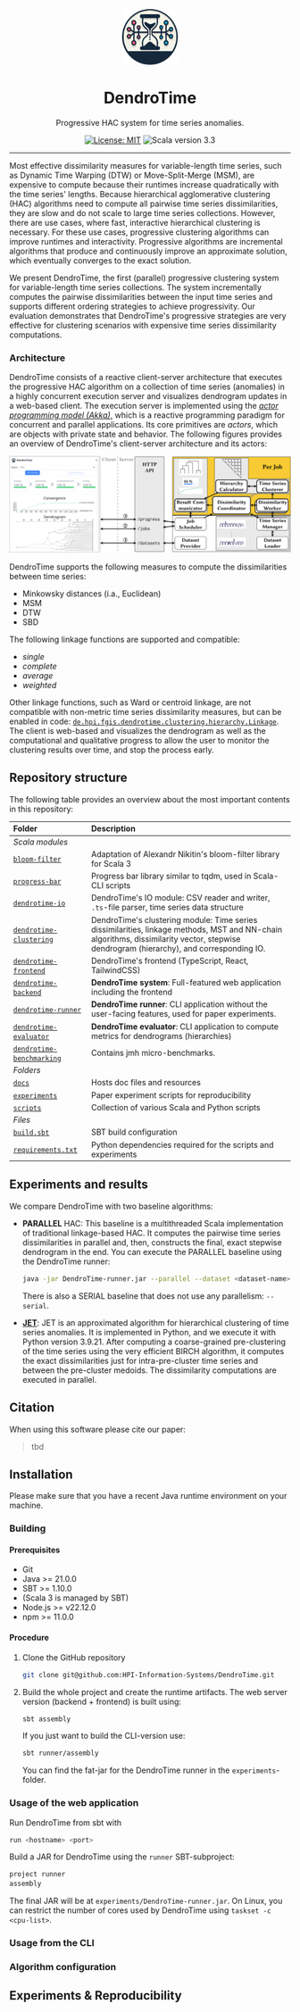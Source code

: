 <div align="center">
<img width="100px" src="https://github.com/HPI-Information-Systems/DendroTime/raw/main/dendrotime-icon.png" alt="" onerror="this.style.display='none'"/>
<h1 align="center">DendroTime</h1>
<p>
Progressive HAC system for time series anomalies.
</p>

[![License: MIT](https://img.shields.io/badge/License-MIT-yellow.svg)](https://opensource.org/licenses/MIT)
![Scala version 3.3](https://img.shields.io/badge/Scala-3.3-blue)

</div>

---

Most effective dissimilarity measures for variable-length time series, such as Dynamic Time Warping (DTW) or Move-Split-Merge (MSM), are expensive to compute because their runtimes increase quadratically with the time series' lengths.
Because hierarchical agglomerative clustering (HAC) algorithms need to compute all pairwise time series dissimilarities, they are slow and do not scale to large time series collections.
However, there are use cases, where fast, interactive hierarchical clustering is necessary.
For these use cases, progressive clustering algorithms can improve runtimes and interactivity.
Progressive algorithms are incremental algorithms that produce and continuously improve an approximate solution, which eventually converges to the exact solution.

We present DendroTime, the first (parallel) progressive clustering system for variable-length time series collections.
The system incrementally computes the pairwise dissimilarities between the input time series and supports different ordering strategies to achieve progressivity.
Our evaluation demonstrates that DendroTime's progressive strategies are very effective for clustering scenarios with expensive time series dissimilarity computations.

### Architecture

DendroTime consists of a reactive client-server architecture that executes the progressive HAC algorithm on a collection of time series (anomalies) in a highly concurrent execution server and visualizes dendrogram updates in a web-based client.
The execution server is implemented using the [_actor programming model (Akka)_](https://doc.akka.io/libraries/akka-core/current/typed/actors.html), which is a reactive programming paradigm for concurrent and parallel applications.
Its core primitives are _actors_, which are objects with private state and behavior.
The following figures provides an overview of DendroTime's client-server architecture and its actors:

![DendroTime architecture](./docs/figures/dendrotime-architecture.png)

DendroTime supports the following measures to compute the dissimilarities between time series:

- Minkowsky distances (i.a., Euclidean)
- MSM
- DTW
- SBD

The following linkage functions are supported and compatible:

- _single_
- _complete_
- _average_
- _weighted_

Other linkage functions, such as Ward or centroid linkage, are not compatible with non-metric time series dissimilarity measures, but can be enabled in code:
[`de.hpi.fgis.dendrotime.clustering.hierarchy.Linkage`](dendrotime-clustering/src/main/scala/de/hpi/fgis/dendrotime/clustering/hierarchy/Linkage.scala).
The client is web-based and visualizes the dendrogram as well as the computational and qualitative progress to allow the user to monitor the clustering results over time, and stop the process early.

## Repository structure

The following table provides an overview about the most important contents in this repository:

| **Folder**                                             | **Description**                                             |
| :----------------------------------------------------- | :---------------------------------------------------------- |
| _Scala modules_                                        |                                                             |
| [`bloom-filter`](./bloom-filter)                       | Adaptation of Alexandr Nikitin's bloom-filter library for Scala 3 |
| [`progress-bar`](./progress-bar)                       | Progress bar library similar to tqdm, used in Scala-CLI scripts |
| [`dendrotime-io`](./dendrotime-io)                     | DendroTime's IO module: CSV reader and writer, `.ts`-file parser, time series data structure |
| [`dendrotime-clustering`](./dendrotime-clustering)     | DendroTime's clustering module: Time series dissimilarities, linkage methods, MST and NN-chain algorithms, dissimilarity vector, stepwise dendrogram (hierarchy), and corresponding IO. |
| [`dendrotime-frontend`](./dendrotime-frontend)         | DendroTime's frontend (TypeScript, React, TailwindCSS)      |
| [`dendrotime-backend`](./dendrotime-backend)           | **DendroTime system**: Full-featured web application including the frontend |
| [`dendrotime-runner`](./dendrotime-runner)             | **DendroTime runner**: CLI application without the user-facing features, used for paper experiments. |
| [`dendrotime-evaluator`](./dendrotime-evaluator)       | **DendroTime evaluator**: CLI application to compute metrics for dendrograms (hierarchies) |
| [`dendrotime-benchmarking`](./dendrotime-benchmarking) | Contains jmh micro-benchmarks.                              |
| _Folders_                                              |                                                             |
| [`docs`](./docs)                                       | Hosts doc files and resources                               |
| [`experiments`](./experiments)                         | Paper experiment scripts for reproducibility                |
| [`scripts`](./scripts)                                 | Collection of various Scala and Python scripts              |
| _Files_                                                |                                                             |
| [`build.sbt`](./build.sbt)                             | SBT build configuration                                     |
| [`requirements.txt`](./requirements.txt)               | Python dependencies required for the scripts and experiments |

## Experiments and results

We compare DendroTime with two baseline algorithms:

- **PARALLEL** HAC:
  This baseline is a multithreaded Scala implementation of traditional linkage-based HAC.
  It computes the pairwise time series dissimilarities in parallel and, then, constructs the final, exact stepwise dendrogram in the end.
  You can execute the PARALLEL baseline using the DendroTime runner:

  ```bash
  java -jar DendroTime-runner.jar --parallel --dataset <dataset-name>
  ```

  There is also a SERIAL baseline that does not use any parallelism: `--serial`.

- [**JET**](https://github.com/HPI-Information-Systems/jet):
  JET is an approximated algorithm for hierarchical clustering of time series anomalies.
  It is implemented in Python, and we execute it with Python version 3.9.21.
  After computing a coarse-grained pre-clustering of the time series using the very efficient BIRCH algorithm, it computes the exact dissimilarities just for intra-pre-cluster time series and between the pre-cluster medoids.
  The dissimilarity computations are executed in parallel.

## Citation

When using this software please cite our paper:

> tbd

## Installation

Please make sure that you have a recent Java runtime environment on your machine.

### Building

#### Prerequisites

- Git
- Java >= 21.0.0
- SBT >= 1.10.0
- (Scala 3 is managed by SBT)
- Node.js >= v22.12.0
- npm >= 11.0.0

#### Procedure

1. Clone the GitHub repository

   ```bash
   git clone git@github.com:HPI-Information-Systems/DendroTime.git
    ```

2. Build the whole project and create the runtime artifacts.
   The web server version (backend + frontend) is built using:

   ```bash
   sbt assembly
   ```

   If you just want to build the CLI-version use:

   ```bash
   sbt runner/assembly
   ```

   You can find the fat-jar for the DendroTime runner in the `experiments`-folder.

### Usage of the web application

Run DendroTime from sbt with

```sbt
run <hostname> <port>
```

Build a JAR for DendroTime using the `runner` SBT-subproject:

```sbt
project runner
assembly
```

The final JAR will be at `experiments/DendroTime-runner.jar`.
On Linux, you can restrict the number of cores used by DendroTime using `taskset -c <cpu-list>`.

### Usage from the CLI

### Algorithm configuration

## Experiments & Reproducibility
